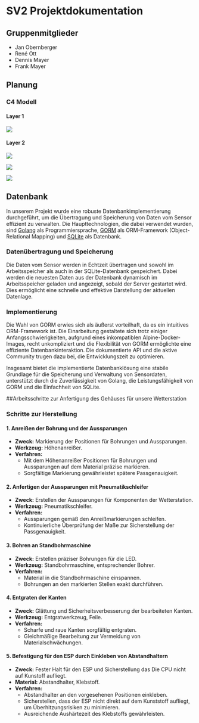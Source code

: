 # SV2 Projektdokumentation

## Gruppenmitglieder

- Jan Obernberger
- René Ott
- Dennis Mayer
- Frank Mayer

## Planung

### C4 Modell

#### Layer 1

![](./c4/01.png)

#### Layer 2

![](./c4/02_frontend.png)

![](./c4/02_backend.png)

![](./c4/02_sensors.png)

## Datenbank

In unserem Projekt wurde eine robuste Datenbankimplementierung durchgeführt, um die Übertragung und Speicherung von Daten vom Sensor effizient zu verwalten. Die Haupttechnologien, die dabei verwendet wurden, sind [Golang](https://go.dev/) als Programmiersprache, [GORM](https://gorm.io/) als ORM-Framework (Object-Relational Mapping) und [SQLite](https://www.sqlite.org) als Datenbank.

### Datenübertragung und Speicherung

Die Daten vom Sensor werden in Echtzeit übertragen und sowohl im Arbeitsspeicher als auch in der SQLite-Datenbank gespeichert. Dabei werden die neuesten Daten aus der Datenbank dynamisch im Arbeitsspeicher geladen und angezeigt, sobald der Server gestartet wird. Dies ermöglicht eine schnelle und effektive Darstellung der aktuellen Datenlage.

### Implementierung

Die Wahl von GORM erwies sich als äußerst vorteilhaft, da es ein intuitives ORM-Framework ist. Die Einarbeitung gestaltete sich trotz einiger Anfangsschwierigkeiten, aufgrund eines inkompatiblen Alpine-Docker-Images, recht unkompliziert und die Flexibilität von GORM ermöglichte eine effiziente Datenbankinteraktion. Die dokumentierte API und die aktive Community trugen dazu bei, die Entwicklungszeit zu optimieren.

Insgesamt bietet die implementierte Datenbanklösung eine stabile Grundlage für die Speicherung und Verwaltung von Sensordaten, unterstützt durch die Zuverlässigkeit von Golang, die Leistungsfähigkeit von GORM und die Einfachheit von SQLite.


##Arbeitsschritte zur Anfertigung des Gehäuses für unsere Wetterstation

### Schritte zur Herstellung

#### 1. Anreißen der Bohrung und der Aussparungen
   - **Zweck:** Markierung der Positionen für Bohrungen und Aussparungen.
   - **Werkzeug:** Höhenanreißer.
   - **Verfahren:** 
     - Mit dem Höhenanreißer Positionen für Bohrungen und Aussparungen auf dem Material präzise markieren.
     - Sorgfältige Markierung gewährleistet spätere Passgenauigkeit.

#### 2. Anfertigen der Aussparungen mit Pneumatikschleifer
   - **Zweck:** Erstellen der Aussparungen für Komponenten der Wetterstation.
   - **Werkzeug:** Pneumatikschleifer.
   - **Verfahren:** 
     - Aussparungen gemäß den Anreißmarkierungen schleifen.
     - Kontinuierliche Überprüfung der Maße zur Sicherstellung der Passgenauigkeit.

#### 3. Bohren an Standbohrmaschine
   - **Zweck:** Erstellen präziser Bohrungen für die LED.
   - **Werkzeug:** Standbohrmaschine, entsprechender Bohrer.
   - **Verfahren:** 
     - Material in die Standbohrmaschine einspannen.
     - Bohrungen an den markierten Stellen exakt durchführen.

#### 4. Entgraten der Kanten
   - **Zweck:** Glättung und Sicherheitsverbesserung der bearbeiteten Kanten.
   - **Werkzeug:** Entgratwerkzeug, Feile.
   - **Verfahren:** 
     - Scharfe und raue Kanten sorgfältig entgraten.
     - Gleichmäßige Bearbeitung zur Vermeidung von Materialschwächungen.

#### 5. Befestigung für den ESP durch Einkleben von Abstandhaltern
   - **Zweck:** Fester Halt für den ESP und Sicherstellung das Die CPU nicht auf Kunstoff aufliegt.
   - **Material:** Abstandhalter, Klebstoff.
   - **Verfahren:**
     - Abstandhalter an den vorgesehenen Positionen einkleben.
     - Sicherstellen, dass der ESP nicht direkt auf dem Kunststoff aufliegt, um Überhitzungsrisiken zu minimieren.
     - Ausreichende Aushärtezeit des Klebstoffs gewährleisten.

